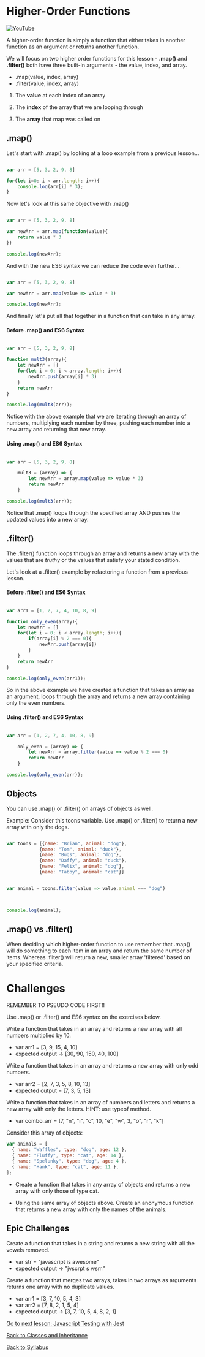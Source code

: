 # Higher-Order Functions

[![YouTube](http://img.youtube.com/vi/nIDcPIr94bk/0.jpg)](https://www.youtube.com/watch?v=nIDcPIr94bk)


A higher-order function is simply a function that either takes in another function as an argument or returns another function.

We will focus on two higher order functions for this lesson -
**.map()** and **.filter()** both have three built-in arguments - the value, index, and array.

* .map(value, index, array)
* .filter(value, index, array)


1. The **value** at each index of an array

2.  The **index** of the array that we are looping through   

3.  The **array** that map was called on


## .map()

Let's start with .map() by looking at a loop example from a previous lesson...

```JavaScript

var arr = [5, 3, 2, 9, 8]

for(let i=0; i < arr.length; i++){
    console.log(arr[i] * 3);
}

```

Now let's look at this same objective with .map()

```JavaScript

var arr = [5, 3, 2, 9, 8]

var newArr = arr.map(function(value){
    return value * 3
})

console.log(newArr);

```

And with the new ES6 syntax we can reduce the code even further...

```JavaScript

var arr = [5, 3, 2, 9, 8]

var newArr = arr.map(value => value * 3)

console.log(newArr);

```

And finally let's put all that together in a function that can take in any array.

#### Before .map() and ES6 Syntax

```JavaScript

var arr = [5, 3, 2, 9, 8]

function mult3(array){
    let newArr = []
    for(let i = 0; i < array.length; i++){
        newArr.push(array[i] * 3)
    }
    return newArr
}

console.log(mult3(arr));
```
Notice with the above example that we are iterating through an array of numbers, multiplying each number by three, pushing each number into a new array and returning that new array.  


#### Using .map() and ES6 Syntax

```JavaScript

var arr = [5, 3, 2, 9, 8]

    mult3 = (array) => {
        let newArr = array.map(value => value * 3)
        return newArr
    }

console.log(mult3(arr));

```
Notice that .map() loops through the specified array AND pushes the updated values into a new array.


## .filter()

The .filter() function loops through an array and returns a new array with the values that are *truthy* or the values that satisfy your stated condition.

Let's look at a .filter() example by refactoring a function from a previous lesson.


#### Before .filter() and ES6 Syntax


```JavaScript

var arr1 = [1, 2, 7, 4, 10, 8, 9]

function only_even(array){
    let newArr = []
    for(let i = 0; i < array.length; i++){
        if(array[i] % 2 === 0){
            newArr.push(array[i])
        }
    }
    return newArr
}

console.log(only_even(arr1));
```

So in the above example we have created a function that takes an array as an argument, loops through the array and returns a new array containing only the even numbers.

#### Using .filter() and ES6 Syntax

```JavaScript

var arr = [1, 2, 7, 4, 10, 8, 9]

    only_even = (array) => {
        let newArr = array.filter(value => value % 2 === 0)
        return newArr
    }

console.log(only_even(arr));

```

## Objects

You can use .map() or .filter() on arrays of objects as well.  

Example:  Consider this toons variable.  Use .map() or .filter() to return a new array with only the dogs.

```JavaScript

var toons = [{name: "Brian", animal: "dog"},
            {name: "Tom", animal: "duck"},
            {name: "Bugs", animal: "dog"},
            {name: "Daffy", animal: "duck"},
            {name: "Felix", animal: "dog"},
            {name: "Tabby", animal: "cat"}]


var animal = toons.filter(value => value.animal === "dog")



console.log(animal);

```

## .map() vs .filter()

When deciding which higher-order function to use remember that .map() will do something to each item in an array and return the same number of items.  Whereas .filter() will return a new, smaller array 'filtered' based on your specified criteria.

# Challenges

REMEMBER TO PSEUDO CODE FIRST!!

Use .map() or .filter() and ES6 syntax on the exercises below.

Write a function that takes in an array and returns a new array with all numbers multiplied by 10.

* var arr1 = [3, 9, 15, 4, 10]
* expected output -> [30, 90, 150, 40, 100]


Write a function that takes in an array and returns a new array with only odd numbers.

* var arr2 = [2, 7, 3, 5, 8, 10, 13]
* expected output = [7, 3, 5, 13]


Write a function that takes in an array of numbers and letters and returns a new array with only the letters. HINT: use typeof method.

* var combo_arr = [7, "n", "i", "c", 10, "e", "w", 3, "o", "r", "k"]

Consider this array of objects:

```JavaScript
var animals = [
  { name: "Waffles", type: "dog", age: 12 },
  { name: "Fluffy", type: "cat", age: 14 },
  { name: "Spelunky", type: "dog", age: 4 },
  { name: "Hank", type: "cat", age: 11 },
];
```
* Create a function that takes in any array of objects and returns a new array with only those of type cat.

* Using the same array of objects above. Create an anonymous function that returns a new array with only the names of the animals.

## Epic Challenges  

Create a function that takes in a string and returns a new string with all the vowels removed.

* var str = "javascript is awesome"
* expected output -> "jvscrpt s wsm"


Create a function that merges two arrays, takes in two arrays as arguments returns one array with no duplicate values.

* var arr1 = [3, 7, 10, 5, 4, 3]
* var arr2 = [7, 8, 2, 1, 5, 4]
* expected output -> [3, 7, 10, 5, 4, 8, 2, 1]

[Go to next lesson: Javascript Testing with Jest](./04js.testing_jest.md)

[Back to Classes and Inheritance](./05js_class_inheritance.md)

[Back to Syllabus](../README.md)
